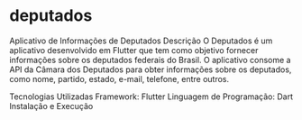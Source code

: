 # deputados
Aplicativo de Informações de Deputados
Descrição
O Deputados é um aplicativo desenvolvido em Flutter que tem como objetivo fornecer informações sobre os deputados federais do Brasil. O aplicativo consome a API da Câmara dos Deputados para obter informações sobre os deputados, como nome, partido, estado, e-mail, telefone, entre outros.

Tecnologias Utilizadas
Framework: Flutter
Linguagem de Programação: Dart
Instalação e Execução

 
